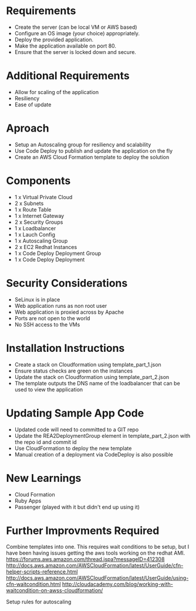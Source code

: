 # Requirements
- Create the server (can be local VM or AWS based)
- Configure an OS image (your choice) appropriately.
- Deploy the provided application.
- Make the application available on port 80.
- Ensure that the server is locked down and secure.

# Additional Requirements
- Allow for scaling of the application
- Resiliency 
- Ease of update

# Aproach
- Setup an Autoscaling group for resiliency and scalability
- Use Code Deploy to publish and update the application on the fly 
- Create an AWS Cloud Formation template to deploy the solution 

# Components
- 1 x Virtual Private Cloud
- 2 x Subnets
- 1 x Route Table
- 1 x Internet Gateway
- 2 x Security Groups
- 1 x Loadbalancer
- 1 x Lauch Config
- 1 x Autoscaling Group
- 2 x EC2 Redhat Instances
- 1 x Code Deploy Deployment Group
- 1 x Code Deploy Deployment

# Security Considerations
- SeLinux is in place
- Web application runs as non root user
- Web application is proxied across by Apache
- Ports are not open to the world
- No SSH access to the VMs

# Installation Instructions
- Create a stack on Cloudformation using template_part_1.json
- Ensure status checks are green on the instances
- Update the stack on Cloudformation using template_part_2.json  
- The template outputs the DNS name of the loadbalancer that can be used to view the application

# Updating Sample App Code
- Updated code will need to committed to a GIT repo
- Update the REA2DeploymentGroup element in template_part_2.json with the repo id and commit id
- Use CloudFormation to deploy the new template
- Manual creation of a deployment via CodeDeploy is also possible

# New Learnings
- Cloud Formation
- Ruby Apps
- Passenger (played with it but didn't end up using it)

# Further Improvments Required
Combine templates into one. This requires wait conditions to be setup, but I have been having issues getting the aws tools working on the redhat AMI.
https://forums.aws.amazon.com/thread.jspa?messageID=412308
http://docs.aws.amazon.com/AWSCloudFormation/latest/UserGuide/cfn-helper-scripts-reference.html
http://docs.aws.amazon.com/AWSCloudFormation/latest/UserGuide/using-cfn-waitcondition.html
http://cloudacademy.com/blog/working-with-waitcondition-on-awss-cloudformation/

Setup rules for autoscaling


